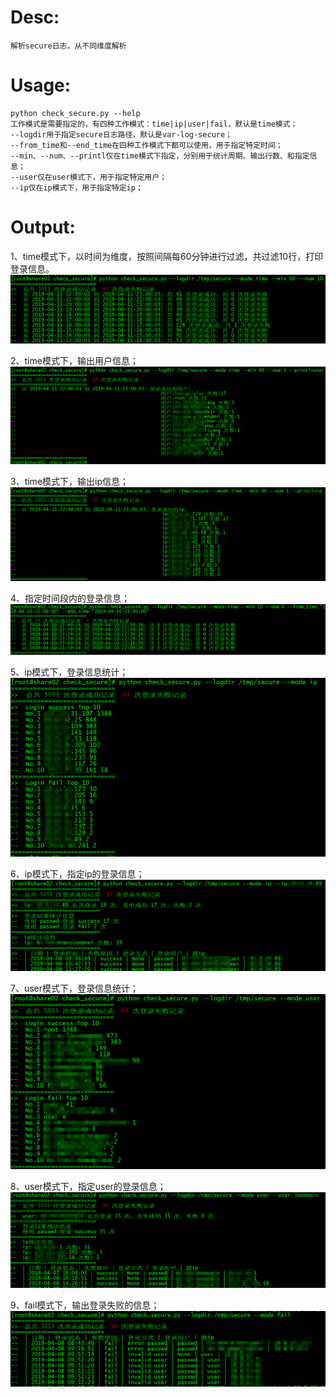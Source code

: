 Desc: <br>
====
    解析secure日志，从不同维度解析
Usage: <br>
==== 
    python check_secure.py --help
    工作模式是需要指定的，有四种工作模式：time|ip|user|fail，默认是time模式；
    --logdir用于指定secure日志路径，默认是var-log-secure；
    --from_time和--end_time在四种工作模式下都可以使用，用于指定特定时间；
    --min、--num、--printl仅在time模式下指定，分别用于统计周期、输出行数、和指定信息；
    --user仅在user模式下，用于指定特定用户；
    --ip仅在ip模式下，用于指定特定ip；
Output: <br>
====
1、time模式下，以时间为维度，按照间隔每60分钟进行过滤，共过滤10行，打印登录信息。 <br>
![image](https://github.com/CaiGuanW/home/blob/master/check_secure/01.png)<br>

2、time模式下，输出用户信息；
![image](https://github.com/CaiGuanW/home/blob/master/check_secure/02.png)<br>

3、time模式下，输出ip信息；
![image](https://github.com/CaiGuanW/home/blob/master/check_secure/03.png)<br>

4、指定时间段内的登录信息；
![image](https://github.com/CaiGuanW/home/blob/master/check_secure/04.png)<br>

5、ip模式下，登录信息统计；
![image](https://github.com/CaiGuanW/home/blob/master/check_secure/05.png)<br>

6、ip模式下，指定ip的登录信息；
![image](https://github.com/CaiGuanW/home/blob/master/check_secure/06.png)<br>

7、user模式下，登录信息统计；
![image](https://github.com/CaiGuanW/home/blob/master/check_secure/07.png)<br>

8、user模式下，指定user的登录信息；
![image](https://github.com/CaiGuanW/home/blob/master/check_secure/08.png)<br>

9、fail模式下，输出登录失败的信息；
![image](https://github.com/CaiGuanW/home/blob/master/check_secure/09.png)<br>
